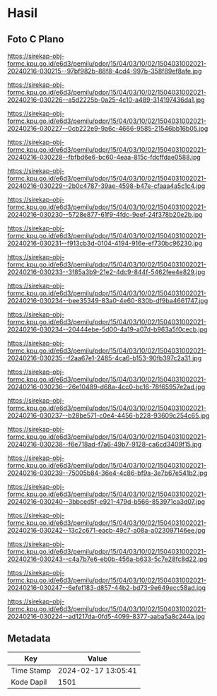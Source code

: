 # Hasil

## Foto C Plano

https://sirekap-obj-formc.kpu.go.id/e6d3/pemilu/pdpr/15/04/03/10/02/1504031002021-20240216-030215--97bf982b-88f8-4cd4-997b-358f89ef8afe.jpg

https://sirekap-obj-formc.kpu.go.id/e6d3/pemilu/pdpr/15/04/03/10/02/1504031002021-20240216-030226--a5d2225b-0a25-4c10-a489-314197436da1.jpg

https://sirekap-obj-formc.kpu.go.id/e6d3/pemilu/pdpr/15/04/03/10/02/1504031002021-20240216-030227--0cb222e9-9a6c-4666-9585-21546bb16b05.jpg

https://sirekap-obj-formc.kpu.go.id/e6d3/pemilu/pdpr/15/04/03/10/02/1504031002021-20240216-030228--fbfbd6e6-bc60-4eaa-815c-fdcffdae0588.jpg

https://sirekap-obj-formc.kpu.go.id/e6d3/pemilu/pdpr/15/04/03/10/02/1504031002021-20240216-030229--2b0c4787-39ae-4598-b47e-cfaaa4a5c1c4.jpg

https://sirekap-obj-formc.kpu.go.id/e6d3/pemilu/pdpr/15/04/03/10/02/1504031002021-20240216-030230--5728e877-61f9-4fdc-9eef-24f378b20e2b.jpg

https://sirekap-obj-formc.kpu.go.id/e6d3/pemilu/pdpr/15/04/03/10/02/1504031002021-20240216-030231--f913cb3d-0104-4194-916e-ef730bc96230.jpg

https://sirekap-obj-formc.kpu.go.id/e6d3/pemilu/pdpr/15/04/03/10/02/1504031002021-20240216-030233--3f85a3b9-21e2-4dc9-844f-5462fee4e829.jpg

https://sirekap-obj-formc.kpu.go.id/e6d3/pemilu/pdpr/15/04/03/10/02/1504031002021-20240216-030234--bee35349-83a0-4e60-830b-df9ba4661747.jpg

https://sirekap-obj-formc.kpu.go.id/e6d3/pemilu/pdpr/15/04/03/10/02/1504031002021-20240216-030234--20444ebe-5d00-4a19-a07d-b963a5f0cecb.jpg

https://sirekap-obj-formc.kpu.go.id/e6d3/pemilu/pdpr/15/04/03/10/02/1504031002021-20240216-030235--f2aa67e1-2485-4ca6-b153-90fb397c2a31.jpg

https://sirekap-obj-formc.kpu.go.id/e6d3/pemilu/pdpr/15/04/03/10/02/1504031002021-20240216-030236--26e10489-d68a-4cc0-bc16-78f65957e2ad.jpg

https://sirekap-obj-formc.kpu.go.id/e6d3/pemilu/pdpr/15/04/03/10/02/1504031002021-20240216-030237--b28be571-c0e4-4456-b228-93609c254c65.jpg

https://sirekap-obj-formc.kpu.go.id/e6d3/pemilu/pdpr/15/04/03/10/02/1504031002021-20240216-030238--f6e718ad-f7a6-49b7-9128-ca6cd3409f15.jpg

https://sirekap-obj-formc.kpu.go.id/e6d3/pemilu/pdpr/15/04/03/10/02/1504031002021-20240216-030239--75005b84-36e4-4c86-bf9a-3e7b67e541b2.jpg

https://sirekap-obj-formc.kpu.go.id/e6d3/pemilu/pdpr/15/04/03/10/02/1504031002021-20240216-030240--3bbced5f-e921-479d-b566-853971ca3d07.jpg

https://sirekap-obj-formc.kpu.go.id/e6d3/pemilu/pdpr/15/04/03/10/02/1504031002021-20240216-030242--13c2c671-eacb-49c7-a08a-a023097146ee.jpg

https://sirekap-obj-formc.kpu.go.id/e6d3/pemilu/pdpr/15/04/03/10/02/1504031002021-20240216-030243--c4a7b7e6-eb0b-456a-b633-5c7e28fc8d22.jpg

https://sirekap-obj-formc.kpu.go.id/e6d3/pemilu/pdpr/15/04/03/10/02/1504031002021-20240216-030247--6efef183-d857-44b2-bd73-9e649ecc58ad.jpg

https://sirekap-obj-formc.kpu.go.id/e6d3/pemilu/pdpr/15/04/03/10/02/1504031002021-20240216-030224--ad1217da-0fd5-4099-8377-aaba5a8c244a.jpg


## Metadata

| Key        | Value               |
| ---------- | ------------------- |
| Time Stamp | 2024-02-17 13:05:41 |
| Kode Dapil | 1501                |



